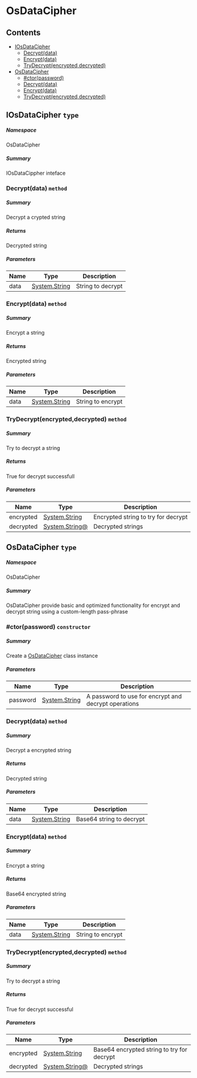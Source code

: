 <a name='assembly'></a>
# OsDataCipher

## Contents

- [IOsDataCipher](#T-OsDataCipher-IOsDataCipher 'OsDataCipher.IOsDataCipher')
  - [Decrypt(data)](#M-OsDataCipher-IOsDataCipher-Decrypt-System-String- 'OsDataCipher.IOsDataCipher.Decrypt(System.String)')
  - [Encrypt(data)](#M-OsDataCipher-IOsDataCipher-Encrypt-System-String- 'OsDataCipher.IOsDataCipher.Encrypt(System.String)')
  - [TryDecrypt(encrypted,decrypted)](#M-OsDataCipher-IOsDataCipher-TryDecrypt-System-String,System-String@- 'OsDataCipher.IOsDataCipher.TryDecrypt(System.String,System.String@)')
- [OsDataCipher](#T-OsDataCipher-OsDataCipher 'OsDataCipher.OsDataCipher')
  - [#ctor(password)](#M-OsDataCipher-OsDataCipher-#ctor-System-String- 'OsDataCipher.OsDataCipher.#ctor(System.String)')
  - [Decrypt(data)](#M-OsDataCipher-OsDataCipher-Decrypt-System-String- 'OsDataCipher.OsDataCipher.Decrypt(System.String)')
  - [Encrypt(data)](#M-OsDataCipher-OsDataCipher-Encrypt-System-String- 'OsDataCipher.OsDataCipher.Encrypt(System.String)')
  - [TryDecrypt(encrypted,decrypted)](#M-OsDataCipher-OsDataCipher-TryDecrypt-System-String,System-String@- 'OsDataCipher.OsDataCipher.TryDecrypt(System.String,System.String@)')

<a name='T-OsDataCipher-IOsDataCipher'></a>
## IOsDataCipher `type`

##### Namespace

OsDataCipher

##### Summary

IOsDataCippher inteface

<a name='M-OsDataCipher-IOsDataCipher-Decrypt-System-String-'></a>
### Decrypt(data) `method`

##### Summary

Decrypt a crypted string

##### Returns

Decrypted string

##### Parameters

| Name | Type | Description |
| ---- | ---- | ----------- |
| data | [System.String](http://msdn.microsoft.com/query/dev14.query?appId=Dev14IDEF1&l=EN-US&k=k:System.String 'System.String') | String to decrypt |

<a name='M-OsDataCipher-IOsDataCipher-Encrypt-System-String-'></a>
### Encrypt(data) `method`

##### Summary

Encrypt a string

##### Returns

Encrypted string

##### Parameters

| Name | Type | Description |
| ---- | ---- | ----------- |
| data | [System.String](http://msdn.microsoft.com/query/dev14.query?appId=Dev14IDEF1&l=EN-US&k=k:System.String 'System.String') | String to encrypt |

<a name='M-OsDataCipher-IOsDataCipher-TryDecrypt-System-String,System-String@-'></a>
### TryDecrypt(encrypted,decrypted) `method`

##### Summary

Try to decrypt a string

##### Returns

True for decrypt successfull

##### Parameters

| Name | Type | Description |
| ---- | ---- | ----------- |
| encrypted | [System.String](http://msdn.microsoft.com/query/dev14.query?appId=Dev14IDEF1&l=EN-US&k=k:System.String 'System.String') | Encrypted string to try for decrypt |
| decrypted | [System.String@](http://msdn.microsoft.com/query/dev14.query?appId=Dev14IDEF1&l=EN-US&k=k:System.String@ 'System.String@') | Decrypted strings |

<a name='T-OsDataCipher-OsDataCipher'></a>
## OsDataCipher `type`

##### Namespace

OsDataCipher

##### Summary

OsDataCipher provide basic and optimized functionality
for encrypt and decrypt string using a custom-length pass-phrase

<a name='M-OsDataCipher-OsDataCipher-#ctor-System-String-'></a>
### #ctor(password) `constructor`

##### Summary

Create a [OsDataCipher](#T-OsDataCipher-OsDataCipher 'OsDataCipher.OsDataCipher') class instance

##### Parameters

| Name | Type | Description |
| ---- | ---- | ----------- |
| password | [System.String](http://msdn.microsoft.com/query/dev14.query?appId=Dev14IDEF1&l=EN-US&k=k:System.String 'System.String') | A password to use for encrypt and decrypt operations |

<a name='M-OsDataCipher-OsDataCipher-Decrypt-System-String-'></a>
### Decrypt(data) `method`

##### Summary

Decrypt a encrypted string

##### Returns

Decrypted string

##### Parameters

| Name | Type | Description |
| ---- | ---- | ----------- |
| data | [System.String](http://msdn.microsoft.com/query/dev14.query?appId=Dev14IDEF1&l=EN-US&k=k:System.String 'System.String') | Base64 string to decrypt |

<a name='M-OsDataCipher-OsDataCipher-Encrypt-System-String-'></a>
### Encrypt(data) `method`

##### Summary

Encrypt a string

##### Returns

Base64 encrypted string

##### Parameters

| Name | Type | Description |
| ---- | ---- | ----------- |
| data | [System.String](http://msdn.microsoft.com/query/dev14.query?appId=Dev14IDEF1&l=EN-US&k=k:System.String 'System.String') | String to encrypt |

<a name='M-OsDataCipher-OsDataCipher-TryDecrypt-System-String,System-String@-'></a>
### TryDecrypt(encrypted,decrypted) `method`

##### Summary

Try to decrypt a string

##### Returns

True for decrypt successful

##### Parameters

| Name | Type | Description |
| ---- | ---- | ----------- |
| encrypted | [System.String](http://msdn.microsoft.com/query/dev14.query?appId=Dev14IDEF1&l=EN-US&k=k:System.String 'System.String') | Base64 encrypted string to try for decrypt |
| decrypted | [System.String@](http://msdn.microsoft.com/query/dev14.query?appId=Dev14IDEF1&l=EN-US&k=k:System.String@ 'System.String@') | Decrypted strings |
